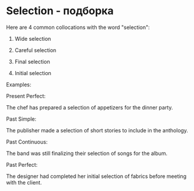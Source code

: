 # Selection - подборка




Here are 4 common collocations with the word "selection":

1. Wide selection

2. Careful selection

3. Final selection

4. Initial selection

Examples:

Present Perfect:

The chef has prepared a selection of appetizers for the dinner party.

Past Simple:

The publisher made a selection of short stories to include in the anthology.

Past Continuous:

The band was still finalizing their selection of songs for the album.

Past Perfect:

The designer had completed her initial selection of fabrics before meeting with the client.